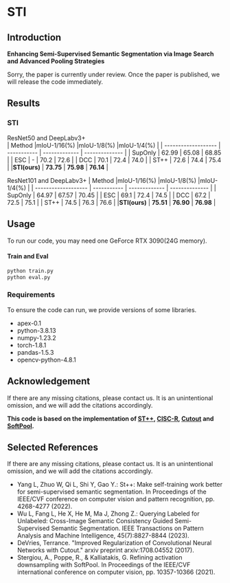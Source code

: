 # STI
## Introduction
**Enhancing Semi-Supervised Semantic Segmentation via Image Search and Advanced Pooling Strategies** 

Sorry, the paper is currently under review. Once the paper is published, we will release the code immediately.
## Results

### STI

ResNet50 and DeepLabv3+                       
| Method              |mIoU-1/16(%) |mIoU-1/8(%)    |mIoU-1/4(%)     |
| ------------------- | ----------- | ------------- | -------------- |
| SupOnly             | 62.99       | 65.08         | 68.85          |
| ESC                 | -           | 70.2          | 72.6           |
| DCC                 | 70.1        | 72.4          | 74.0           |
| ST++                | 72.6        | 74.4          | 75.4           |
|**STI(ours)**        | **73.75**   | **75.98**     | **76.14**      |

ResNet101 and DeepLabv3+
| Method              |mIoU-1/16(%) |mIoU-1/8(%)    |mIoU-1/4(%)     |
| ------------------- | ----------- | ------------- | -------------- |
| SupOnly             | 64.97       | 67.57         | 70.45          |
| ESC                 | 69.1        | 72.4          | 74.5           |
| DCC                 | 67.2        | 72.5          | 75.1           |
| ST++                | 74.5        | 76.3          | 76.6           |
|**STI(ours)**        | **75.51**   | **76.90**     | **76.98**      |



## Usage
To run our code, you may need one GeForce RTX 3090(24G memory).

#### Train and Eval
```bash 
python train.py
python eval.py
```

### Requirements

To ensure the code can run, we provide versions of some libraries.

- apex-0.1
- python-3.8.13
- numpy-1.23.2
- torch-1.8.1
- pandas-1.5.3
- opencv-python-4.8.1

## Acknowledgement 

If there are any missing citations, please contact us. It is an unintentional omission, and we will add the citations accordingly.

 **This code is based on the implementation of  [ST++](https://github.com/quark0/darts), [CISC-R](https://github.com/xiaomi-automl/FairDARTS), [Cutout](https://github.com/uoguelph-mlrg/Cutout) and [SoftPool](https://github.com/alexandrosstergiou/SoftPool).**

## Selected References

If there are any missing citations, please contact us. It is an unintentional omission, and we will add the citations accordingly.

- Yang L, Zhuo W, Qi L, Shi Y, Gao Y.: St++: Make self-training work better for semi-supervised semantic segmentation. In Proceedings of the IEEE/CVF conference on computer vision and pattern recognition, pp. 4268-4277 (2022).
- Wu L, Fang L, He X, He M, Ma J, Zhong Z.: Querying Labeled for Unlabeled: Cross-Image Semantic Consistency Guided Semi-Supervised Semantic Segmentation. IEEE Transactions on Pattern Analysis and Machine Intelligence, 45(7):8827-8844 (2023).
- DeVries, Terrance. "Improved Regularization of Convolutional Neural Networks with Cutout." arxiv preprint arxiv:1708.04552 (2017).
- Stergiou, A., Poppe, R., & Kalliatakis, G. Refining activation downsampling with SoftPool. In Proceedings of the IEEE/CVF international conference on computer vision, pp. 10357-10366 (2021).

